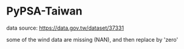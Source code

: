 # PyPSA-Taiwan

data source: https://data.gov.tw/dataset/37331

some of the wind data are missing (NAN), and then replace by 'zero'

